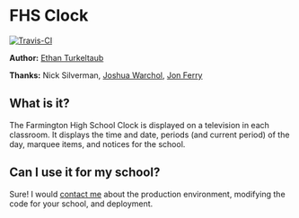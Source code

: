 # FHS Clock

[![Travis-CI](https://secure.travis-ci.org/eturk/fhsclock.png)](http://travis-ci.org/#!/eturk/fhsclock)

**Author:** [Ethan Turkeltaub](http://github.com/eturk)

**Thanks:** Nick Silverman, [Joshua Warchol](http://unwin.org/), [Jon Ferry](http://jonferry.com/)

## What is it?

The Farmington High School Clock is displayed on a television in each classroom. It displays the time and date, periods (and current period) of the day, marquee items, and notices for the school.

## Can I use it for my school?

Sure! I would [contact me](mailto:ethan.turkeltaub.com) about the production environment, modifying the code for your school, and deployment.
